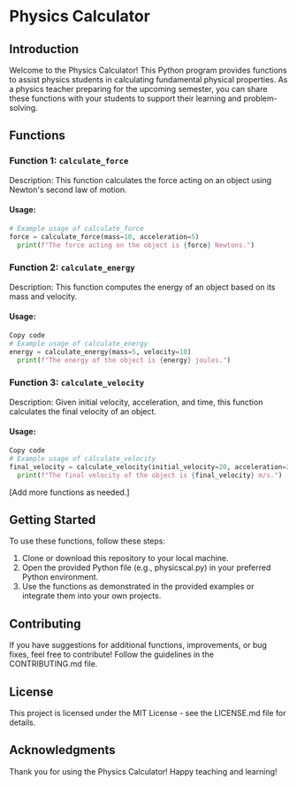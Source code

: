 # Physics Calculator

## Introduction

Welcome to the Physics Calculator! This Python program provides functions to assist physics students in calculating fundamental physical properties. As a physics teacher preparing for the upcoming semester, you can share these functions with your students to support their learning and problem-solving.

## Functions

### Function 1: `calculate_force` 

Description: This function calculates the force acting on an object using Newton's second law of motion.

#### Usage:
```python
# Example usage of calculate_force
force = calculate_force(mass=10, acceleration=5)
  print(f"The force acting on the object is {force} Newtons.")
```
### Function 2: `calculate_energy` 
Description: This function computes the energy of an object based on its mass and velocity.

#### Usage:

```python
Copy code
# Example usage of calculate_energy
energy = calculate_energy(mass=5, velocity=10)
  print(f"The energy of the object is {energy} joules.")
```

### Function 3: `calculate_velocity`
Description: Given initial velocity, acceleration, and time, this function calculates the final velocity of an object.

####  Usage:

```python
Copy code
# Example usage of calculate_velocity
final_velocity = calculate_velocity(initial_velocity=20, acceleration=2, time=3)
  print(f"The final velocity of the object is {final_velocity} m/s.")
```
[Add more functions as needed.]

## Getting Started

To use these functions, follow these steps:

1. Clone or download this repository to your local machine.
2. Open the provided Python file (e.g., physicscal.py) in your preferred Python environment.
3. Use the functions as demonstrated in the provided examples or integrate them into your own projects.
   
## Contributing
If you have suggestions for additional functions, improvements, or bug fixes, feel free to contribute! Follow the guidelines in the CONTRIBUTING.md file.

## License
This project is licensed under the MIT License - see the LICENSE.md file for details.

## Acknowledgments
Thank you for using the Physics Calculator!
Happy teaching and learning!
